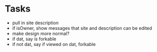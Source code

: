 # Tasks

- pull in site description
- if isOwner, show messages that site and description can be edited
- make design more normal?
- if dat, say is forkable
- if not dat, say if viewed on dat, forkable
